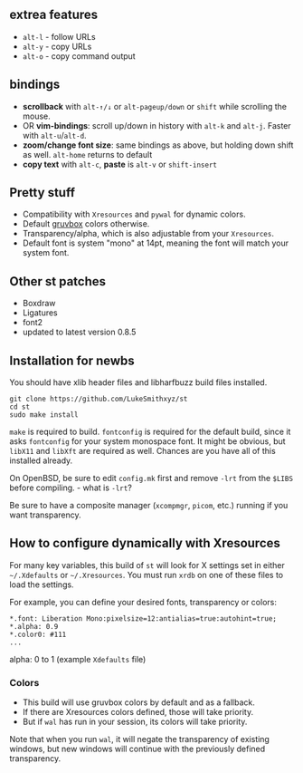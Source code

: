 ## extrea features
+ `alt-l` - follow URLs
+ `alt-y` - copy URLs
+ `alt-o` - copy command output

## bindings
+ **scrollback** with `alt-↑/↓` or `alt-pageup/down` or `shift` while scrolling the
  mouse.
+ OR **vim-bindings**: scroll up/down in history with `alt-k` and `alt-j`.
  Faster with `alt-u`/`alt-d`.
+ **zoom/change font size**: same bindings as above, but holding down shift as
  well. `alt-home` returns to default
+ **copy text** with `alt-c`, **paste** is `alt-v` or `shift-insert`

## Pretty stuff
+ Compatibility with `Xresources` and `pywal` for dynamic colors.
+ Default [gruvbox](https://github.com/morhetz/gruvbox) colors otherwise.
+ Transparency/alpha, which is also adjustable from your `Xresources`.
+ Default font is system "mono" at 14pt, meaning the font will match your
  system font.

## Other st patches
+ Boxdraw
+ Ligatures
+ font2
+ updated to latest version 0.8.5

## Installation for newbs
You should have xlib header files and libharfbuzz build files installed.
```
git clone https://github.com/LukeSmithxyz/st
cd st
sudo make install
```

`make` is required to build. `fontconfig` is required for the default build, since it asks `fontconfig` for your system monospace font. It might be obvious, but `libX11` and `libXft` are required as well. Chances are you have all of this installed already.

On OpenBSD, be sure to edit `config.mk` first and remove `-lrt` from the
`$LIBS` before compiling. - what is `-lrt`?

Be sure to have a composite manager (`xcompmgr`, `picom`, etc.) running if you
want transparency.

## How to configure dynamically with Xresources

For many key variables, this build of `st` will look for X settings set in
either `~/.Xdefaults` or `~/.Xresources`. You must run `xrdb` on one of these
files to load the settings.

For example, you can define your desired fonts, transparency or colors:

```
*.font:	Liberation Mono:pixelsize=12:antialias=true:autohint=true;
*.alpha: 0.9
*.color0: #111
...
```

alpha: 0 to 1 (example `Xdefaults` file)

### Colors
- This build will use gruvbox colors by default and as a fallback.
- If there are Xresources colors defined, those will take priority.
- But if `wal` has run in your session, its colors will take priority.

Note that when you run `wal`, it will negate the transparency of existing windows, but new windows will continue with the previously defined transparency.
